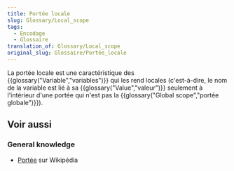 ```yaml
---
title: Portée locale
slug: Glossary/Local_scope
tags:
  - Encodage
  - Glossaire
translation_of: Glossary/Local_scope
original_slug: Glossaire/Portée_locale
---
```


La portée locale est une caractéristique des {{glossary("Variable","variables")}} qui les rend locales (c'est-à-dire, le nom de la variable est lié à sa {{glossary("Value","valeur")}} seulement à l'intérieur d'une portée qui n'est pas la {{glossary("Global scope","portée globale")}}).

## Voir aussi

### General knowledge

- [Portée](https://fr.wikipedia.org/wiki/Port%C3%A9e_(informatique)) sur Wikipédia

